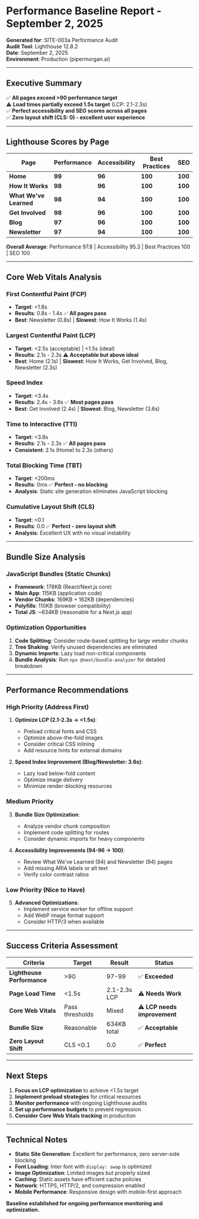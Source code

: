 # Performance Baseline Report - September 2, 2025

**Generated for**: SITE-003a Performance Audit  
**Audit Tool**: Lighthouse 12.8.2  
**Date**: September 2, 2025  
**Environment**: Production (pipermorgan.ai)

---

## Executive Summary

✅ **All pages exceed >90 performance target**  
⚠️ **Load times partially exceed 1.5s target** (LCP: 2.1-2.3s)  
✅ **Perfect accessibility and SEO scores across all pages**  
✅ **Zero layout shift (CLS: 0) - excellent user experience**

---

## Lighthouse Scores by Page

| Page | Performance | Accessibility | Best Practices | SEO |
|------|-------------|---------------|----------------|-----|
| **Home** | **99** | **96** | **100** | **100** |
| **How It Works** | **98** | **96** | **100** | **100** |
| **What We've Learned** | **98** | **94** | **100** | **100** |
| **Get Involved** | **98** | **96** | **100** | **100** |
| **Blog** | **97** | **96** | **100** | **100** |
| **Newsletter** | **97** | **94** | **100** | **100** |

**Overall Average**: Performance 97.8 | Accessibility 95.3 | Best Practices 100 | SEO 100

---

## Core Web Vitals Analysis

### First Contentful Paint (FCP)
- **Target**: <1.8s
- **Results**: 0.8s - 1.4s ✅ **All pages pass**
- **Best**: Newsletter (0.8s) | **Slowest**: How It Works (1.4s)

### Largest Contentful Paint (LCP)  
- **Target**: <2.5s (acceptable) | <1.5s (ideal)
- **Results**: 2.1s - 2.3s ⚠️ **Acceptable but above ideal**
- **Best**: Home (2.1s) | **Slowest**: How It Works, Get Involved, Blog, Newsletter (2.3s)

### Speed Index
- **Target**: <3.4s
- **Results**: 2.4s - 3.6s ✅ **Most pages pass**
- **Best**: Get Involved (2.4s) | **Slowest**: Blog, Newsletter (3.6s)

### Time to Interactive (TTI)
- **Target**: <3.8s  
- **Results**: 2.1s - 2.3s ✅ **All pages pass**
- **Consistent**: 2.1s (Home) to 2.3s (others)

### Total Blocking Time (TBT)
- **Target**: <200ms
- **Results**: 0ms ✅ **Perfect - no blocking**
- **Analysis**: Static site generation eliminates JavaScript blocking

### Cumulative Layout Shift (CLS)
- **Target**: <0.1
- **Results**: 0.0 ✅ **Perfect - zero layout shift**
- **Analysis**: Excellent UX with no visual instability

---

## Bundle Size Analysis

### JavaScript Bundles (Static Chunks)
- **Framework**: 178KB (React/Next.js core)
- **Main App**: 115KB (application code)  
- **Vendor Chunks**: 169KB + 162KB (dependencies)
- **Polyfills**: 110KB (browser compatibility)
- **Total JS**: ~634KB (reasonable for a Next.js app)

### Optimization Opportunities
1. **Code Splitting**: Consider route-based splitting for large vendor chunks
2. **Tree Shaking**: Verify unused dependencies are eliminated  
3. **Dynamic Imports**: Lazy load non-critical components
4. **Bundle Analysis**: Run `npx @next/bundle-analyzer` for detailed breakdown

---

## Performance Recommendations

### High Priority (Address First)
1. **Optimize LCP (2.1-2.3s → <1.5s)**:
   - Preload critical fonts and CSS
   - Optimize above-the-fold images
   - Consider critical CSS inlining
   - Add resource hints for external domains

2. **Speed Index Improvement (Blog/Newsletter: 3.6s)**:
   - Lazy load below-fold content
   - Optimize image delivery
   - Minimize render-blocking resources

### Medium Priority
3. **Bundle Size Optimization**:
   - Analyze vendor chunk composition
   - Implement code splitting for routes
   - Consider dynamic imports for heavy components

4. **Accessibility Improvements (94-96 → 100)**:
   - Review What We've Learned (94) and Newsletter (94) pages
   - Add missing ARIA labels or alt text
   - Verify color contrast ratios

### Low Priority (Nice to Have)
5. **Advanced Optimizations**:
   - Implement service worker for offline support
   - Add WebP image format support
   - Consider HTTP/3 when available

---

## Success Criteria Assessment

| Criteria | Target | Result | Status |
|----------|--------|--------|---------|
| **Lighthouse Performance** | >90 | 97-99 | ✅ **Exceeded** |
| **Page Load Time** | <1.5s | 2.1-2.3s LCP | ⚠️ **Needs Work** |
| **Core Web Vitals** | Pass thresholds | Mixed | ⚠️ **LCP needs improvement** |
| **Bundle Size** | Reasonable | 634KB total | ✅ **Acceptable** |
| **Zero Layout Shift** | CLS <0.1 | 0.0 | ✅ **Perfect** |

---

## Next Steps

1. **Focus on LCP optimization** to achieve <1.5s target
2. **Implement preload strategies** for critical resources
3. **Monitor performance** with ongoing Lighthouse audits
4. **Set up performance budgets** to prevent regression
5. **Consider Core Web Vitals tracking** in production

---

## Technical Notes

- **Static Site Generation**: Excellent for performance, zero server-side blocking
- **Font Loading**: Inter font with `display: swap` is optimized
- **Image Optimization**: Limited images but properly sized
- **Caching**: Static assets have efficient cache policies
- **Network**: HTTPS, HTTP/2, and compression enabled
- **Mobile Performance**: Responsive design with mobile-first approach

**Baseline established for ongoing performance monitoring and optimization.**